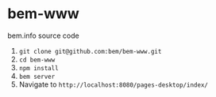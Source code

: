 bem-www
=======

bem.info source code

1. `git clone git@github.com:bem/bem-www.git`
2. `cd bem-www`
3. `npm install`
4. `bem server`
5. Navigate to `http://localhost:8080/pages-desktop/index/`